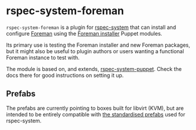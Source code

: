 # rspec-system-foreman

`rspec-system-foreman` is a plugin for [rspec-system](https://rubygems.org/gems/rspec-system) that can install and configure [Foreman](http://theforeman.org) using the [Foreman installer](https://github.com/theforeman/foreman-installer) Puppet modules.

Its primary use is testing the Foreman installer and new Foreman packages, but it might also be useful to plugin authors or users wanting a functional Foreman instance to test with.

The module is based on, and extends, [rspec-system-puppet](https://github.com/puppetlabs/rspec-system-puppet).  Check the docs there for good instructions on setting it up.

## Prefabs

The prefabs are currently pointing to boxes built for libvirt (KVM), but are intended to be entirely compatible with [the standardised prefabs](https://github.com/puppetlabs/rspec-system#prefabs) used for rspec-system.
